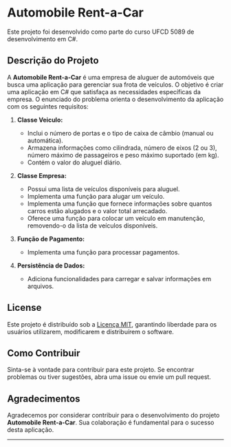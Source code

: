 # Automobile Rent-a-Car

Este projeto foi desenvolvido como parte do curso UFCD 5089 de desenvolvimento em C#.

## Descrição do Projeto

A **Automobile Rent-a-Car** é uma empresa de aluguer de automóveis que busca uma aplicação para gerenciar sua frota de veículos. O objetivo é criar uma aplicação em C# que satisfaça as necessidades específicas da empresa. O enunciado do problema orienta o desenvolvimento da aplicação com os seguintes requisitos:

1. **Classe Veiculo:**
   - Inclui o número de portas e o tipo de caixa de câmbio (manual ou automática).
   - Armazena informações como cilindrada, número de eixos (2 ou 3), número máximo de passageiros e peso máximo suportado (em kg).
   - Contém o valor do aluguel diário.

2. **Classe Empresa:**
   - Possui uma lista de veículos disponíveis para aluguel.
   - Implementa uma função para alugar um veículo.
   - Implementa uma função que fornece informações sobre quantos carros estão alugados e o valor total arrecadado.
   - Oferece uma função para colocar um veículo em manutenção, removendo-o da lista de veículos disponíveis.

3. **Função de Pagamento:**
   - Implementa uma função para processar pagamentos.

4. **Persistência de Dados:**
   - Adiciona funcionalidades para carregar e salvar informações em arquivos.

## License

Este projeto é distribuído sob a [Licença MIT](https://choosealicense.com/licenses/mit/), garantindo liberdade para os usuários utilizarem, modificarem e distribuírem o software.

## Como Contribuir

Sinta-se à vontade para contribuir para este projeto. Se encontrar problemas ou tiver sugestões, abra uma issue ou envie um pull request.

## Agradecimentos

Agradecemos por considerar contribuir para o desenvolvimento do projeto **Automobile Rent-a-Car**. Sua colaboração é fundamental para o sucesso desta aplicação.


---
